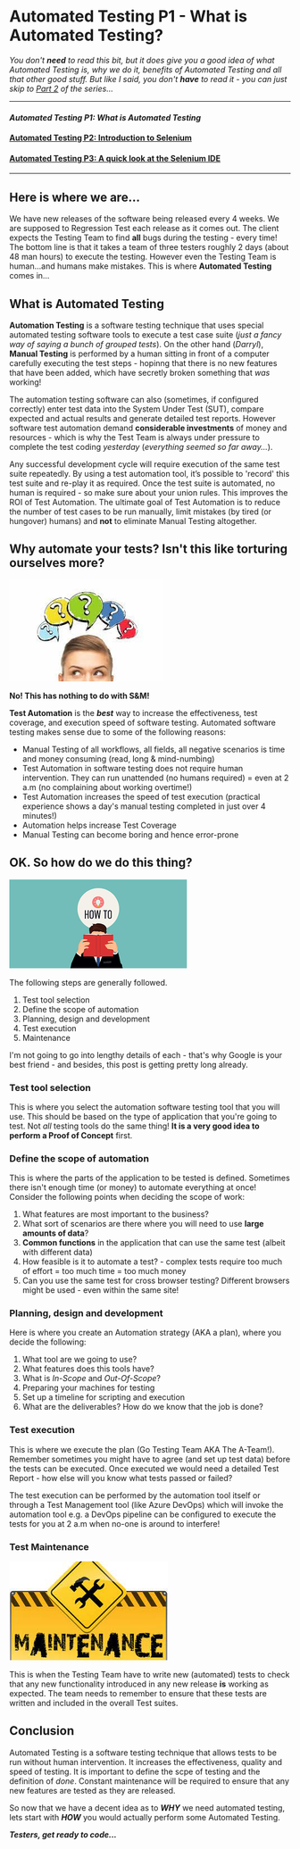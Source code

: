 # Automated Testing P1 - What is Automated Testing?

*You don't **need** to read this bit, but it does give you a good idea of what Automated Testing is, why we do it, benefits of Automated Testing and all that other good stuff. But like I said, you don't **have** to read it - you can just skip to [Part 2](/_posts/2022-04-01-Automated-Testing-P2.md) of the series...* 

---
#### *Automated Testing P1: What is Automated Testing*  
#### [Automated Testing P2: Introduction to Selenium](/_posts/2022-04-01-Automated-Testing-P2.md)  
#### [Automated Testing P3: A quick look at the Selenium IDE](/_posts/2022-04-01-Automated-Testing-P3.md)
---

## Here is where we are...
We have new releases of the software being released every 4 weeks. We are supposed to Regression Test each release as it comes out. The client expects the Testing Team to find **all** bugs during the testing - every time! The bottom line is that it takes a team of three testers roughly 2 days (about 48 man hours) to execute the testing. However even the Testing Team is human...and humans make mistakes. This is where **Automated Testing** comes in...

## What is Automated Testing
**Automation Testing** is a software testing technique that uses special automated testing software tools to execute a test case suite (*just a fancy way of saying a bunch of grouped tests*). On the other hand (*Darryl*), **Manual Testing** is performed by a human sitting in front of a computer carefully executing the test steps - hopinng that there is no new features that have been added, which have secretly broken something that *was* working! 

The automation testing software can also (sometimes, if configured correctly) enter test data into the System Under Test (SUT), compare expected and actual results and generate detailed test reports. However software test automation demand **considerable investments** of money and resources - which is why the Test Team is always under pressure to complete the test coding *yesterday* (*everything seemed so far away...*).

Any successful development cycle will require execution of the same test suite repeatedly. By using a test automation tool, it’s possible to 'record' this test suite and re-play it as required. Once the test suite is automated, no human is required - so make sure about your union rules. This improves the ROI of Test Automation. The ultimate goal of Test Automation is to reduce the number of test cases to be run manually, limit mistakes (by tired (or hungover) humans) and **not** to eliminate Manual Testing altogether.

## Why automate your tests? Isn't this like torturing ourselves more?

![why](/docs/assets/images/why.jpg)

**No! This has nothing to do with S&M!**

**Test Automation** is the ***best*** way to increase the effectiveness, test coverage, and execution speed of software testing. Automated software testing makes sense due to some of the following reasons:

- Manual Testing of all workflows, all fields, all negative scenarios is time and money consuming (read, long & mind-numbing)
- Test Automation in software testing does not require human intervention. They can run unattended (no humans required) = even at 2 a.m (no complaining about working overtime!)
- Test Automation increases the speed of test execution (practical experience shows a day's manual testing completed in just over 4 minutes!)
- Automation helps increase Test Coverage
- Manual Testing can become boring and hence error-prone

## OK. So how do we do this thing?

![how](/docs/assets/images/how.png)

The following steps are generally followed. 
1. Test tool selection
2. Define the scope of automation
3. Planning, design and development
4. Test execution
5. Maintenance

I'm not going to go into lengthy details of each - that's why Google is your best friend - and besides, this post is getting pretty long already.

### Test tool selection

This is where you select the automation software testing tool that you will use. This should be based on the type of application that you're going to test. Not *all* testing tools do the same thing! **It is a very good idea to perform a Proof of Concept** first. 

### Define the scope of automation

This is where the parts of the application to be tested is defined. Sometimes there isn't enough time (or money) to automate everything at once! Consider the following points when deciding the scope of work:

1. What features are most important to the business?
2. What sort of scenarios are there where you will need to use **large amounts of data**?
3. **Common functions** in the application that can use the same test (albeit with different data)
4. How feasible is it to automate a test? - complex tests require too much of effort = too much time = too much money
5. Can you use the same test for cross browser testing? Different browsers might be used - even within the same site!

### Planning, design and development

Here is where you create an Automation strategy (AKA a plan), where you decide the following:

1. What tool are we going to use?
2. What features does this tools have?
3. What is *In-Scope* and *Out-Of-Scope*?
4. Preparing your machines for testing
5. Set up a timeline for scripting and execution
6. What are the deliverables? How do we know that the job is done?

### Test execution

This is where we execute the plan (Go Testing Team AKA The A-Team!). Remember sometimes you might have to agree (and set up test data) before the tests can be executed. Once executed we would need a detailed Test Report - how else will you know what tests passed or failed? 

The test execution can be performed by the automation tool itself or through a Test Management tool (like Azure DevOps) which will invoke the automation tool e.g. a DevOps pipeline can be configured to execute the tests for you at 2 a.m when no-one is around to interfere!

### Test Maintenance

![how](/docs/assets/images/maintain.jpg)

This is when the Testing Team have to write new (automated) tests to check that any new functionality introduced in any new release **is** working as expected. The team needs to remember to ensure that these tests are written and included in the overall Test suites.

## Conclusion

Automated Testing is a software testing technique that allows tests to be run without human intervention. It increases the effectiveness, quality and speed of testing. It is important to define the scpe of testing and the definition of *done*. Constant maintenance will be required to ensure that any new features are tested as they are released.

So now that we have a decent idea as to ***WHY*** we need automated testing, lets start with ***HOW*** you would actually perform some Automated Testing. 

***Testers, get ready to code...***
